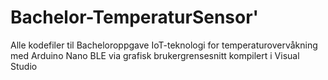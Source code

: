 # Bachelor-TemperaturSensor'

Alle kodefiler til Bacheloroppgave IoT-teknologi for temperaturovervåkning med Arduino Nano BLE via grafisk brukergrensesnitt kompilert i Visual Studio
